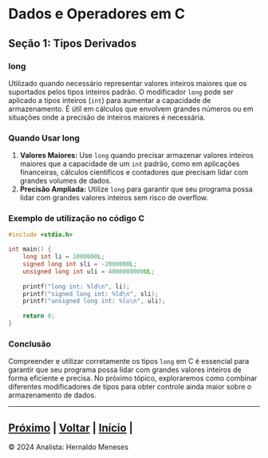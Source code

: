 # Dados e Operadores em C

## Seção 1: Tipos Derivados

### long
Utilizado quando necessário representar valores inteiros maiores que os suportados pelos tipos inteiros padrão. O modificador `long` pode ser aplicado a tipos inteiros (`int`) para aumentar a capacidade de armazenamento. É útil em cálculos que envolvem grandes números ou em situações onde a precisão de inteiros maiores é necessária.

### Quando Usar long
1. **Valores Maiores:** Use `long` quando precisar armazenar valores inteiros maiores que a capacidade de um `int` padrão, como em aplicações financeiras, cálculos científicos e contadores que precisam lidar com grandes volumes de dados.
2. **Precisão Ampliada:** Utilize `long` para garantir que seu programa possa lidar com grandes valores inteiros sem risco de overflow.

### Exemplo de utilização no código C

```c
#include <stdio.h>

int main() {
    long int li = 1000000L;
    signed long int sli = -2000000L;
    unsigned long int uli = 4000000000UL;
    
    printf("long int: %ld\n", li);
    printf("signed long int: %ld\n", sli);
    printf("unsigned long int: %lu\n", uli);
    
    return 0;
}
```
### Conclusão
Compreender e utilizar corretamente os tipos `long` em C é essencial para garantir que seu programa possa lidar com grandes valores inteiros de forma eficiente e precisa. No próximo tópico, exploraremos como combinar diferentes modificadores de tipos para obter controle ainda maior sobre o armazenamento de dados.


---
[Próximo](https://github.com/HernaldoMeneses/C/blob/main/1-Cap%C3%ADtulo/1.2-Surgimento.md) | [Voltar](https://github.com/HernaldoMeneses/C/blob/main/Others/indice.md) |   [Início](https://github.com/HernaldoMeneses/C/blob/main/README.md) | 
---

&copy; 2024 Analista: Hernaldo Meneses